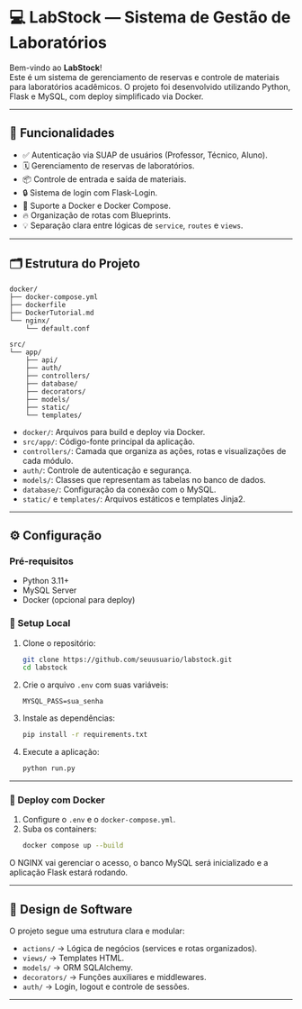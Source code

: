 # 💻 LabStock — Sistema de Gestão de Laboratórios

Bem-vindo ao **LabStock**!  
Este é um sistema de gerenciamento de reservas e controle de materiais para laboratórios acadêmicos. O projeto foi desenvolvido utilizando Python, Flask e MySQL, com deploy simplificado via Docker.

---

## 🚀 Funcionalidades

- ✅ Autenticação via SUAP de usuários (Professor, Técnico, Aluno).
- 🗓️ Gerenciamento de reservas de laboratórios.
- 📦 Controle de entrada e saída de materiais.
- 🔒 Sistema de login com Flask-Login.
- 🐳 Suporte a Docker e Docker Compose.
- 🔥 Organização de rotas com Blueprints.
- 💡 Separação clara entre lógicas de `service`, `routes` e `views`.

---

## 🗂️ Estrutura do Projeto

```
docker/
├── docker-compose.yml
├── dockerfile
├── DockerTutorial.md
└── nginx/
    └── default.conf

src/
└── app/
    ├── api/
    ├── auth/
    ├── controllers/
    ├── database/
    ├── decorators/
    ├── models/
    ├── static/
    └── templates/
```

- `docker/`: Arquivos para build e deploy via Docker.
- `src/app/`: Código-fonte principal da aplicação.
- `controllers/`: Camada que organiza as ações, rotas e visualizações de cada módulo.
- `auth/`: Controle de autenticação e segurança.
- `models/`: Classes que representam as tabelas no banco de dados.
- `database/`: Configuração da conexão com o MySQL.
- `static/` e `templates/`: Arquivos estáticos e templates Jinja2.

---

## ⚙️ Configuração

### Pré-requisitos

- Python 3.11+
- MySQL Server
- Docker (opcional para deploy)

### 📌 Setup Local

1. Clone o repositório:
    ```bash
    git clone https://github.com/seuusuario/labstock.git
    cd labstock
    ```

2. Crie o arquivo `.env` com suas variáveis:
    ```
    MYSQL_PASS=sua_senha
    ```

3. Instale as dependências:
    ```bash
    pip install -r requirements.txt
    ```

4. Execute a aplicação:
    ```bash
    python run.py
    ```

---

### 🐳 Deploy com Docker

1. Configure o `.env` e o `docker-compose.yml`.
2. Suba os containers:
    ```bash
    docker compose up --build
    ```

O NGINX vai gerenciar o acesso, o banco MySQL será inicializado e a aplicação Flask estará rodando.

---

## 🧐 Design de Software

O projeto segue uma estrutura clara e modular:

- `actions/` → Lógica de negócios (services e rotas organizados).
- `views/` → Templates HTML.
- `models/` → ORM SQLAlchemy.
- `decorators/` → Funções auxiliares e middlewares.
- `auth/` → Login, logout e controle de sessões.

---
